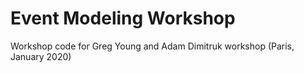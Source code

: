 # Event Modeling Workshop

Workshop code for Greg Young and Adam Dimitruk workshop (Paris, January 2020)
